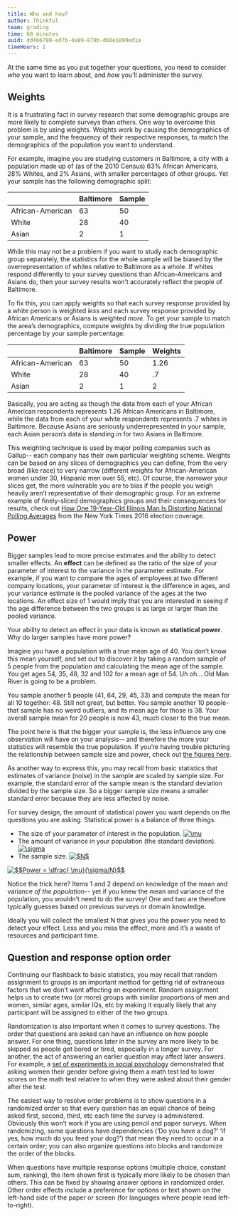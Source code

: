 ```yaml
---
title: Who and how?
author: Thinkful
team: grading
time: 60 minutes
uuid: dd466780-ed7b-4a89-879b-d60e1099ed1a
timeHours: 1
---
```


At the same time as you put together your questions, you need to consider *who* you want to learn about, and *how* you’ll administer the survey.

## Weights

It is a frustrating fact in survey research that some demographic groups are more likely to complete surveys than others.  One way to overcome this problem is by using weights.  Weights work by causing the demographics of your sample, and the frequency of their respective responses, to match the demographics of the population you want to understand.  

For example, imagine you are studying customers in Baltimore, a city with a population made up of (as of the 2010 Census) 63% African Americans, 28% Whites, and 2% Asians, with smaller percentages of other groups.  Yet your sample has the following demographic split:

|                  | Baltimore | Sample | 
|------------------|-----------|--------|
| African-American | 63        | 50     |   
| White            | 28        | 40     |       
| Asian            | 2         | 1      |   

While this may not be a problem if you want to study each demographic group separately, the statistics for the whole sample will be biased by the overrepresentation of whites relative to Baltimore as a whole.  If whites respond differently to your survey questions than African-Americans and Asians do, then your survey results won’t accurately reflect the people of Baltimore.

To fix this, you can apply weights so that each survey response provided by a white person is weighted *less* and each survey response provided by African Americans or Asians is weighted *more*.  To get your sample to match the area’s demographics, compute weights by dividing the true population percentage by your sample percentage:

|                  | Baltimore | Sample | Weights |
|------------------|-----------|--------|---------|
| African-American | 63        | 50     | 1.26    |
| White            | 28        | 40     | .7      |
| Asian            | 2         | 1      | 2       |

Basically, you are acting as though the data from each of your African American respondents represents 1.26 African Americans in Baltimore, while the data from each of your white respondents represents .7 whites in Baltimore.  Because Asians are seriously underrepresented in your sample, each Asian person’s data is standing in for two Asians in Baltimore.

This weighting technique is used by major polling companies such as Gallup-- each company has their own particular weighting scheme.  Weights can be based on any slices of demographics you can define, from the very broad (like race) to very narrow (different weights for African-American women under 30, Hispanic men over 55, etc).  Of course, the narrower your slices get, the more vulnerable you are to bias if the people you weigh heavily aren’t representative of their demographic group.  For an extreme example of finely-sliced demographics groups and their consequences for results, check out [How One 19-Year-Old Illinois Man Is Distorting National Polling Averages](https://www.nytimes.com/2016/10/13/upshot/how-one-19-year-old-illinois-man-is-distorting-national-polling-averages.html?_r=0) from the New York Times 2016 election coverage.   

## Power 
Bigger samples lead to more precise estimates and the ability to detect smaller effects.  An **effect** can be defined as the ratio of the size of your parameter of interest to the variance in the parameter estimate.  For example, if you want to compare the ages of employees at two different company locations, your parameter of interest is the difference in ages, and your variance estimate is the pooled variance of the ages at the two locations.  An effect size of 1 would imply that you are interested in seeing if the age difference between the two groups is as large or larger than the pooled variance.  

Your ability to detect an effect in your data is known as **statistical power**.  Why do larger samples have more power?

Imagine you have a population with a true mean age of 40.  You don’t know this mean yourself, and set out to discover it by taking a random sample of 5 people from the population and calculating the mean age of the sample.  You get ages 54, 35, 48, 32 and 102 for a mean age of 54.  Uh oh… Old Man River is going to be a problem.

You sample another 5 people (41, 64, 29, 45, 33) and compute the mean for all 10 together: 48.  Still not great, but better.  You sample another 10 people- that sample has no weird outliers, and its mean age for those is 38.  Your overall sample mean for 20 people is now 43, much closer to the true mean.

The point here is that the bigger your sample is, the less influence any one observation will have on your analysis-- and therefore the more your statistics will resemble the true population.  If you’re having trouble picturing the relationship between sample size and power, check out [the figures here](https://www.statisticsdonewrong.com/power.html).

As another way to express this, you may recall from basic statistics that estimates of variance (noise) in the sample are scaled by sample size.  For example, the standard error of the sample mean is the standard deviation divided by the sample size.  So a bigger sample size means a smaller standard error because they are less affected by noise.

For survey design, the amount of statistical power you want depends on the questions you are asking.  Statistical power is a balance of three things:

  - The size of your parameter of interest in the population. <a href="https://www.codecogs.com/eqnedit.php?latex=\mu" target="_blank"><img src="https://latex.codecogs.com/gif.latex?\mu" title="\mu" /></a>
  - The amount of variance in your population (the standard deviation).  <a href="https://www.codecogs.com/eqnedit.php?latex=\sigma" target="_blank"><img src="https://latex.codecogs.com/gif.latex?\sigma" title="\sigma" /></a>
  - The sample size. <a href="https://www.codecogs.com/eqnedit.php?latex=$N$" target="_blank"><img src="https://latex.codecogs.com/gif.latex?$N$" title="$N$" /></a>

<a href="https://www.codecogs.com/eqnedit.php?latex=$$Power&space;=&space;\dfrac{&space;\mu}{\sigma/N}$$" target="_blank"><img src="https://latex.codecogs.com/gif.latex?$$Power&space;=&space;\dfrac{&space;\mu}{\sigma/N}$$" title="$$Power = \dfrac{ \mu}{\sigma/N}$$" /></a>

Notice the trick here?  Items 1 and 2 depend on knowledge of the mean and variance *of the population*-- yet if you knew the mean and variance of the population, you wouldn’t need to do the survey!  One and two are therefore typically guesses based on previous surveys or domain knowledge.  

Ideally you will collect the smallest N that gives you the power you need to detect your effect.  Less and you miss the effect, more and it’s a waste of resources and participant time.

## Question and response option order

Continuing our flashback to basic statistics, you may recall that random assignment to groups is an important method for getting rid of extraneous factors that we don’t want affecting an experiment.  Random assignment helps us to create two (or more) groups with similar proportions of men and women, similar ages, similar IQs, etc by making it equally likely that any participant will be assigned to either of the two groups.

Randomization is also important when it comes to survey questions.  The order that questions are asked can have an influence on how people answer.  For one thing, questions later in the survey are more likely to be skipped as people get bored or tired, especially in a longer survey.  For another, the act of answering an earlier question may affect later answers.  For example, a [set of experiments in social psychology](http://homepages.se.edu/cvonbergen/files/2013/01/Stereotype-Suscetability_Identity-Salience-and-Shifts-in-Quantitative-Performance.pdf) demonstrated that asking women their gender before giving them a math test led to lower scores on the math test relative to when they were asked about their gender after the test.

The easiest way to resolve order problems is to show questions in a randomized order so that every question has an equal chance of being asked first, second, third, etc each time the survey is administered.  Obviously this won’t work if you are using pencil and paper surveys.  When randomizing, some questions have dependencies (‘Do you have a dog?’  ‘if yes, how much do you feed your dog?’) that mean they need to occur in a certain order; you can also organize questions into blocks and randomize the order of the blocks.

When questions have multiple response options (multiple choice, constant sum, ranking), the item shown first is typically more likely to be chosen than others.  This can be fixed by showing answer options in randomized order.  Other order effects include a preference for options or text shown on the left-hand side of the paper or screen (for languages where people read left-to-right).

